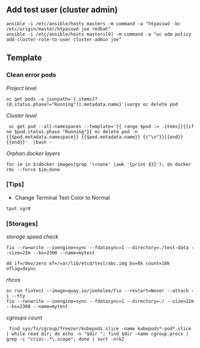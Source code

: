 
## Add test user (cluster admin)
```
ansible -i /etc/ansible/hosts masters -m command -a "htpasswd -bc /etc/origin/master/htpasswd joe redhat"
ansible -i /etc/ansible/hosts masters[0] -m command -a "oc adm policy add-cluster-role-to-user cluster-admin joe" 

```

## Template

### Clean error pods

*Project level*
```
oc get pods -o jsonpath='{.items[?(@.status.phase!="Running")].metadata.name}'|xargs oc delete pod
```

*Cluster level*
```
 oc get pod --all-namespaces --template='{{ range $pod := .items}}{{if ne $pod.status.phase "Running"}} oc delete pod -n {{$pod.metadata.namespace}} {{$pod.metadata.name}} {{"\n"}}{{end}}{{end}}'  |bash -

```

*Orphan docker layers*
```
for im in $(docker images|grep '\<none' |awk '{print $3}'); do docker rmi --force $im;done
```



### [Tips] 

- Change Terminal Text Color to Normal
```
tput sgr0
```

### [Storages]
*storage speed check*
```
fio --rw=write --ioengine=sync --fdatasync=1 --directory=./test-data --size=22m --bs=2300 --name=mytest

dd if=/dev/zero of=/var/lib/etcd/test/abc.img bs=8k count=10k oflag=dsync

```
*rhcos*
```
oc run fiotest --image=quay.io/jooholee/fio --restart=Never --attach -i --tty
fio --rw=write --ioengine=sync --fdatasync=1 --directory=./ --size=22m --bs=2300 --name=mytest
```

*cgroups count*
```
 find sys/fs/cgroup/freezer/kubepods.slice -name kubepods*-pod*.slice | while read dir; do echo -n "$dir "; find $dir -name cgroup.procs | grep -c "crio\-.*\.scope"; done | sort -nrk2
```
